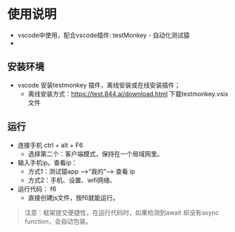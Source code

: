 # 使用说明
- vscode中使用，配合vscode插件: testMonkey - 自动化测试猿
- 

## 安装环境
- vscode 安装testmonkey 插件，离线安装或在线安装插件；
  - 离线安装方式：https://test.844.ai/download.html  下载testmonkey.vsix 文件


## 运行
- 连接手机 ctrl + alt + F6
  - 选择第二个：客户端模式，保持在一个局域网里。
- 输入手机ip。查看ip：
  - 方式1：测试猿app -->“我的”--> 查看 ip
  - 方式2：手机、设置、wifi网络、
- 运行代码： f6 
  - 直接创建js文件，按f6就能运行。

> 注意：框架提交便捷性，在运行代码时，如果检测到await 却没有async function，会自动包装。
